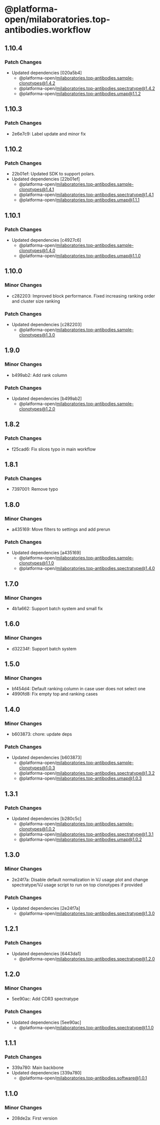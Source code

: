 # @platforma-open/milaboratories.top-antibodies.workflow

## 1.10.4

### Patch Changes

- Updated dependencies [020a5b4]
  - @platforma-open/milaboratories.top-antibodies.sample-clonotypes@1.4.2
  - @platforma-open/milaboratories.top-antibodies.spectratype@1.4.2
  - @platforma-open/milaboratories.top-antibodies.umap@1.1.2

## 1.10.3

### Patch Changes

- 2e6e7c9: Label update and minor fix

## 1.10.2

### Patch Changes

- 22b01ef: Updated SDK to support polars.
- Updated dependencies [22b01ef]
  - @platforma-open/milaboratories.top-antibodies.sample-clonotypes@1.4.1
  - @platforma-open/milaboratories.top-antibodies.spectratype@1.4.1
  - @platforma-open/milaboratories.top-antibodies.umap@1.1.1

## 1.10.1

### Patch Changes

- Updated dependencies [c4927c6]
  - @platforma-open/milaboratories.top-antibodies.sample-clonotypes@1.4.0
  - @platforma-open/milaboratories.top-antibodies.umap@1.1.0

## 1.10.0

### Minor Changes

- c282203: Improved block performance. Fixed increasing ranking order and cluster size ranking

### Patch Changes

- Updated dependencies [c282203]
  - @platforma-open/milaboratories.top-antibodies.sample-clonotypes@1.3.0

## 1.9.0

### Minor Changes

- b499ab2: Add rank column

### Patch Changes

- Updated dependencies [b499ab2]
  - @platforma-open/milaboratories.top-antibodies.sample-clonotypes@1.2.0

## 1.8.2

### Patch Changes

- f25cad6: Fix slices typo in main workflow

## 1.8.1

### Patch Changes

- 7397001: Remove typo

## 1.8.0

### Minor Changes

- a435169: Move filters to settings and add prerun

### Patch Changes

- Updated dependencies [a435169]
  - @platforma-open/milaboratories.top-antibodies.sample-clonotypes@1.1.0
  - @platforma-open/milaboratories.top-antibodies.spectratype@1.4.0

## 1.7.0

### Minor Changes

- 4b1a662: Support batch system and small fix

## 1.6.0

### Minor Changes

- d32234f: Support batch system

## 1.5.0

### Minor Changes

- bf454d4: Default ranking column in case user does not select one
- 4990fd8: Fix empty top and ranking cases

## 1.4.0

### Minor Changes

- b603873: chore: update deps

### Patch Changes

- Updated dependencies [b603873]
  - @platforma-open/milaboratories.top-antibodies.sample-clonotypes@1.0.3
  - @platforma-open/milaboratories.top-antibodies.spectratype@1.3.2
  - @platforma-open/milaboratories.top-antibodies.umap@1.0.3

## 1.3.1

### Patch Changes

- Updated dependencies [b280c5c]
  - @platforma-open/milaboratories.top-antibodies.sample-clonotypes@1.0.2
  - @platforma-open/milaboratories.top-antibodies.spectratype@1.3.1
  - @platforma-open/milaboratories.top-antibodies.umap@1.0.2

## 1.3.0

### Minor Changes

- 2e24f7a: Disable default normalization in VJ usage plot and change spectratype/VJ usage script to run on top clonotypes if provided

### Patch Changes

- Updated dependencies [2e24f7a]
  - @platforma-open/milaboratories.top-antibodies.spectratype@1.3.0

## 1.2.1

### Patch Changes

- Updated dependencies [6443da1]
  - @platforma-open/milaboratories.top-antibodies.spectratype@1.2.0

## 1.2.0

### Minor Changes

- 5ee90ac: Add CDR3 spectratype

### Patch Changes

- Updated dependencies [5ee90ac]
  - @platforma-open/milaboratories.top-antibodies.spectratype@1.1.0

## 1.1.1

### Patch Changes

- 339a780: Main backbone
- Updated dependencies [339a780]
  - @platforma-open/milaboratories.top-antibodies.software@1.0.1

## 1.1.0

### Minor Changes

- 208de2a: First version
